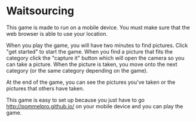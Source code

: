 Waitsourcing
============
This game is made to run on a mobile device. You must make sure that the web browser is able to use your location.

When you play the game, you will have two minutes to find pictures. Click "get started" to start the game. When you 
find a picture that fits the category click the "capture it" button which will open the camera so you can take a picture.
When the picture is taken, you move onto the next category (or the same category depending on the game). 

At the end of the game, you can see the pictures you've taken or the pictures that others have taken.

This game is easy to set up because you just have to go http://pommelpro.github.io/ on your mobile device and you can play the game.